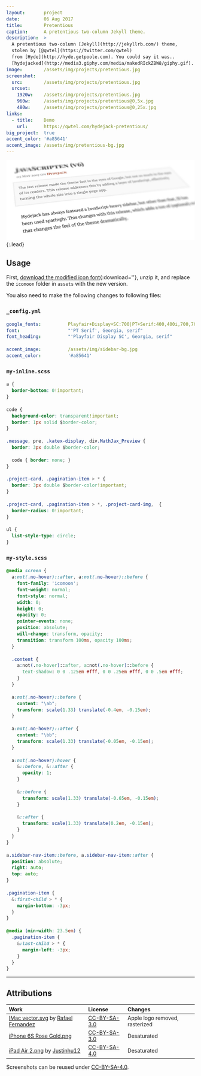 ```yaml
---
layout:       project
date:         06 Aug 2017
title:        Pretentious
caption:      A pretentious two-column Jekyll theme.
description:  >
  A pretentious two-column [Jekyll](http://jekyllrb.com/) theme,
  stolen by [@qwtel](https://twitter.com/qwtel)
  from [Hyde](http://hyde.getpoole.com). You could say it was..
  [hydejacked](http://media3.giphy.com/media/makedRIckZBW8/giphy.gif).
image:        /assets/img/projects/pretentious.jpg
screenshot:
  src:        /assets/img/projects/pretentious.jpg
  srcset:
    1920w:    /assets/img/projects/pretentious.jpg
    960w:     /assets/img/projects/pretentious@0,5x.jpg
    480w:     /assets/img/projects/pretentious@0,25x.jpg
links:
  - title:    Demo
    url:      https://qwtel.com/hydejack-pretentious/
big_project:  true
accent_color: '#a85641'
accent_image: /assets/img/pretentious-bg.jpg
---
```


![Typeface](../assets/img/pretentious-1.jpg){:.lead}

## Usage
First, [download the modified icon font](https://qwtel.com/hydejack/assets/icomoon-pretentious.zip){:download=''},
unzip it, and replace the `icomoon` folder in `assets` with the new version.

You also need to make the following changes to following files:

### `_config.yml`

~~~yml
google_fonts:          Playfair+Display+SC:700|PT+Serif:400,400i,700,700i
font:                  "'PT Serif', Georgia, serif"
font_heading:          "'Playfair Display SC', Georgia, serif"

accent_image:          /assets/img/sidebar-bg.jpg
accent_color:          '#a85641'
~~~

### `my-inline.scss`

~~~css
a {
  border-bottom: 0!important;
}

code {
  background-color: transparent!important;
  border: 1px solid $border-color;
}

.message, pre, .katex-display, div.MathJax_Preview {
  border: 3px double $border-color;

  code { border: none; }
}

.project-card, .pagination-item > * {
  border: 3px double $border-color!important;
}

.project-card, .pagination-item > *, .project-card-img,  {
  border-radius: 0!important;
}

ul {
  list-style-type: circle;
}
~~~

### `my-style.scss`

~~~css
@media screen {
  a:not(.no-hover)::after, a:not(.no-hover)::before {
    font-family: 'icomoon';
    font-weight: normal;
    font-style: normal;
    width: 0;
    height: 0;
    opacity: 0;
    pointer-events: none;
    position: absolute;
    will-change: transform, opacity;
    transition: transform 100ms, opacity 100ms;
  }

  .content {
    a:not(.no-hover)::after, a:not(.no-hover)::before {
      text-shadow: 0 0 .125em #fff, 0 0 .25em #fff, 0 0 .5em #fff;
    }
  }

  a:not(.no-hover)::before {
    content: "\ab";
    transform: scale(1.33) translate(-0.4em, -0.15em);
  }

  a:not(.no-hover)::after {
    content: "\bb";
    transform: scale(1.33) translate(-0.05em, -0.15em);
  }

  a:not(.no-hover):hover {
    &::before, &::after {
      opacity: 1;
    }

    &::before {
      transform: scale(1.33) translate(-0.65em, -0.15em);
    }

    &::after {
      transform: scale(1.33) translate(0.2em, -0.15em);
    }
  }
}

a.sidebar-nav-item::before, a.sidebar-nav-item::after {
  position: absolute;
  right: auto;
  top: auto;
}

.pagination-item {
  &:first-child > * {
    margin-bottom: -3px;
  }
}

@media (min-width: 23.5em) {
  .pagination-item {
    &:last-child > * {
      margin-left: -3px;
    }
  }
}
~~~

***

## Attributions

| Work                                                   | License        | Changes
|:-------------------------------------------------------|:---------------|:-
| [IMac vector.svg][11] by [Rafael Fernandez][12]        | [CC-BY-SA-3.0] | Apple logo removed, rasterized
| [iPhone 6S Rose Gold.png][21]                          | [CC-BY-SA-3.0] | Desaturated
| [iPad Air 2.png][31] by [Justinhu12][32]               | [CC-BY-SA-4.0] | Desaturated

Screenshots can be reused under [CC-BY-SA-4.0].

[11]: https://commons.wikimedia.org/wiki/File:IMac_vector.svg
[12]: https://commons.wikimedia.org/wiki/User:TheGoldenBox
[21]: https://commons.wikimedia.org/wiki/File:IPhone_6S_Rose_Gold.png
[31]: https://commons.wikimedia.org/wiki/File:IPad_Air_2.png
[32]: https://commons.wikimedia.org/wiki/User:Justinhu12

[CC-BY-SA-4.0]: https://creativecommons.org/licenses/by-sa/4.0/
[CC-BY-SA-3.0]: https://creativecommons.org/licenses/by-sa/3.0/
